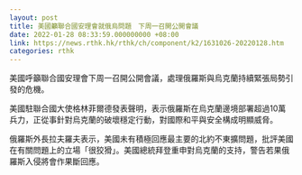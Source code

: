```yaml
---
layout: post
title: 美國籲聯合國安理會就俄烏問題　下周一召開公開會議
date: 2022-01-28 08:33:59.000000000 +08:00
link: https://news.rthk.hk/rthk/ch/component/k2/1631026-20220128.htm
categories: rthk
---
```


美國呼籲聯合國安理會下周一召開公開會議，處理俄羅斯與烏克蘭持續緊張局勢引發的危機。

美國駐聯合國大使格林菲爾德發表聲明，表示俄羅斯在烏克蘭邊境部署超過10萬兵力，正從事針對烏克蘭的破壞穩定行動，對國際和平與安全構成明顯威脅。

俄羅斯外長拉夫羅夫表示，美國未有積極回應最主要的北約不東擴問題，批評美國在有關問題上的立場「很狡猾」。美國總統拜登重申對烏克蘭的支持，警告若果俄羅斯入侵將會作果斷回應。
